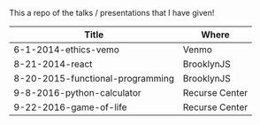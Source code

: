 This a repo of the talks / presentations that I have given!

| Title                            | Where          |
| -------------------------------- | -------------- |
| 6-1-2014-ethics-vemo             | Venmo          |
| 8-21-2014-react                  | BrooklynJS     |
| 8-20-2015-functional-programming | BrooklynJS     |
| 9-8-2016-python-calculator       | Recurse Center |
| 9-22-2016-game-of-life           | Recurse Center |
